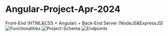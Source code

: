 # Angular-Project-Apr-2024
Front-End (HTML&amp;CSS + Angular) + Back-End Server (NodeJS&amp;ExpressJS)
![Functionalities](https://github.com/RGSt-bg/Angular-Project-Apr-2024/assets/134323102/f73de252-6834-4fd9-a41a-1b3cf9fe7193)
![Project-Schema](https://github.com/RGSt-bg/Angular-Project-Apr-2024/assets/134323102/64e7016c-bea3-439f-986f-530c43184e4e)
![Endpoints](https://github.com/RGSt-bg/Angular-Project-Apr-2024/assets/134323102/a507d32b-f5d5-4143-a7e6-69a4c50d2415)

